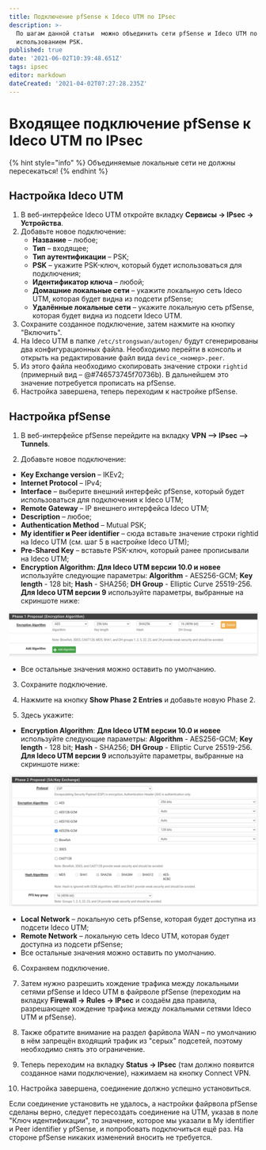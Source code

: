 ```yaml
---
title: Подключение pfSense к Ideco UTM по IPsec
description: >-
  По шагам данной статьи  можно объединить сети pfSense и Ideco UTM по IPsec с
  использованием PSK.
published: true
date: '2021-06-02T10:39:48.651Z'
tags: ipsec
editor: markdown
dateCreated: '2021-04-02T07:27:28.235Z'
---
```


# Входящее подключение pfSense к Ideco UTM по IPsec

{% hint style="info" %}
Объединяемые локальные сети не должны пересекаться! 
{% endhint %}

## Настройка Ideco UTM

1. В веб-интерфейсе Ideco UTM откройте вкладку **Сервисы -&gt; IPsec -&gt; Устройства**.
2. Добавьте новое подключение:
   * **Название** – любое;
   * **Тип** – входящее;
   * **Тип аутентификации** – PSK;
   * **PSK** – укажите PSK-ключ, который будет использоваться для подключения;
   * **Идентификатор ключа** – любой;
   * **Домашние локальные сети** – укажите локальную сеть Ideco UTM, которая будет видна из подсети pfSense;
   * **Удалённые локальные сети** – укажите локальную сеть pfSense, которая будет видна из подсети Ideco UTM.
3. Сохраните созданное подключение, затем нажмите на кнопку "Включить".
4. На Ideco UTM в папке `/etc/strongswan/autogen/` будут сгенерированы два конфигурационных файла. Необходимо перейти в консоль и открыть на редактирование файл вида `device_<номер>.peer`.
5. Из этого файла необходимо скопировать значение строки `rightid` \(примерный вид – @\#746573745f70736b\). В дальнейшем это значение потребуется прописать на pfSense.
6. Настройка завершена, теперь переходим к настройке pfSense.

## Настройка pfSense

1. В веб-интерфейсе pfSense перейдите на вкладку **VPN –&gt; IPsec –&gt; Tunnels**.

2. Добавьте новое подключение:

* **Key Exchange version** – IKEv2;
* **Internet Protocol** – IPv4;
* **Interface** – выберите внешний интерфейс pfSense, который будет использоваться для подключения к Ideco UTM;
* **Remote Gateway** – IP внешнего интерфейса Ideco UTM;
* **Description** – любое;
* **Authentication Method** – Mutual PSK;
* **My identifier и Peer identifier** – сюда вставьте значение строки rightid на Ideco UTM \(см. шаг 5 в настройке Ideco UTM\);
* **Pre-Shared Key** – вставьте PSK-ключ, который ранее прописывали на Ideco UTM;
* **Encryption Algorithm: Для Ideco UTM версии 10.0 и новее** используйте следующие параметры:  **Algorithm** - AES256-GCM;  **Key length** - 128 bit;  **Hash** - SHA256;  **DH Group** - Elliptic Curve 25519-256.  **Для Ideco UTM версии 9** используйте параметры, выбранные на скриншоте ниже:

![](../../../../.gitbook/assets/aes-v9-.png)

* Все остальные значения можно оставить по умолчанию.

3. Сохраните подключение.

4. Нажмите на кнопку **Show Phase 2 Entries** и добавьте новую Phase 2.

5. Здесь укажите:

* **Encryption Algorithm**:  **Для Ideco UTM версии 10.0 и новее** используйте следующие параметры:  **Algorithm** - AES256-GCM; **Key length** - 128 bit; **Hash** - SHA256;  **DH Group** - Elliptic Curve 25519-256.  **Для Ideco UTM версии 9** используйте параметры, выбранные на скриншоте ниже:

![](../../../../.gitbook/assets/esp-v9-.png)

* **Local Network** – локальную сеть pfSense, которая будет доступна из подсети Ideco UTM;
* **Remote Network** – локальную сеть Ideco UTM, которая будет доступна из подсети pfSense;
* Все остальные значения можно оставить по умолчанию.

6. Сохраняем подключение.

7. Затем нужно разрешить хождение трафика между локальными сетями pfSense и Ideco UTM в файрволе pfSense \(переходим на вкладку **Firewall -&gt; Rules -&gt; IPsec** и создаём два правила, разрешающее хождение трафика между локальными сетями Ideco UTM и pfSense\).

8. Также обратите внимание на раздел фарйвола WAN – по умолчанию в нём запрещён входящий трафик из "серых" подсетей, поэтому необходимо снять это ограничение.

9. Теперь переходим на вкладку **Status -&gt; IPsec** \(там должно появится созданное нами подключение\), нажимаем на кнопку Connect VPN.

10. Настройка завершена, соединение должно успешно установиться.

Если соединение установить не удалось, а настройки файрвола pfSense сделаны верно, следует пересоздать соединение на UTM, указав в поле "Ключ идентификации", то значение, которое мы указали в My identifier и Peer identifier у pfSense, и попробовать подключиться ещё раз. На стороне pfSense никаких изменений вносить не требуется.

